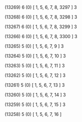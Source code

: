 (13269) 6 (0) [ 1, 5, 6, 7, 8, 3297 ] 3 


(13268) 6 (0) [ 1, 5, 6, 7, 8, 3298 ] 3 


(13267) 6 (0) [ 1, 5, 6, 7, 8, 3299 ] 3 


(13266) 6 (0) [ 1, 5, 6, 7, 8, 3300 ] 3 


(13265) 5 (0) [ 1, 5, 6, 7, 9 ] 3 


(13264) 5 (0) [ 1, 5, 6, 7, 10 ] 3 


(13263) 5 (0) [ 1, 5, 6, 7, 11 ] 3 


(13262) 5 (0) [ 1, 5, 6, 7, 12 ] 3 


(13261) 5 (0) [ 1, 5, 6, 7, 13 ] 3 


(13260) 5 (0) [ 1, 5, 6, 7, 14 ] 3 


(13259) 5 (0) [ 1, 5, 6, 7, 15 ] 3 


(13258) 5 (0) [ 1, 5, 6, 7, 16 ]  

